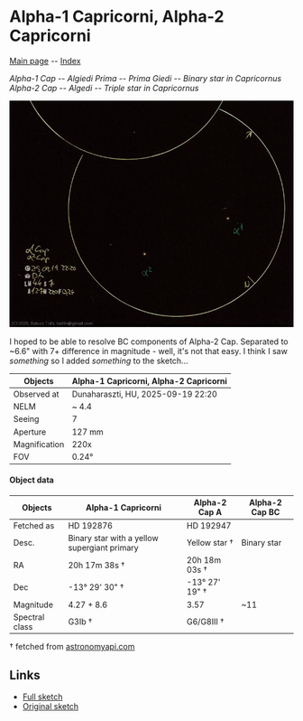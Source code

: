 # Alpha-1 Capricorni, Alpha-2 Capricorni

[Main page](../index.md) -- [Index](../pages/obj_index.md)

_Alpha-1 Cap_ -- _Algiedi Prima_ -- _Prima Giedi_ -- _Binary star in Capricornus_  
_Alpha-2 Cap_ -- _Algedi_ -- _Triple star in Capricornus_  

![Alpha-1 Capricorni, Alpha-2 Capricorni](../img/alpha-1-cap-alpha-2-cap-20250922.jpg)

I hoped to be able to resolve BC components of Alpha-2 Cap.
Separated to ~6.6" with 7+ difference in magnitude - well, it's not that easy.
I think I saw _something_ so I added _something_ to the sketch...

Objects | Alpha-1 Capricorni, Alpha-2 Capricorni
-|-
Observed at | Dunaharaszti, HU, 2025-09-19 22:20
NELM | ~ 4.4
Seeing | 7
Aperture | 127 mm
Magnification | 220x
FOV | 0.24°


#### Object data

Objects | Alpha-1 Capricorni | Alpha-2 Cap A | Alpha-2 Cap BC
-|-|-|-
Fetched as | HD 192876 | HD 192947 | 
Desc. | Binary star with a yellow supergiant primary | Yellow star † | Binary star
RA | 20h 17m 38s † | 20h 18m 03s † | 
Dec | -13° 29' 30" † | -13° 27' 19" † | 
Magnitude | 4.27 + 8.6 | 3.57 | ~11
Spectral class | G3Ib † | G6/G8III † | 

† fetched from [astronomyapi.com](http://astronomyapi.com)

## Links

- [Full sketch](../img/c47-alpha-1-cap-alpha-2-cap-20250922.jpg)
- [Original sketch](../scan/20250922010236_001.jpg)
